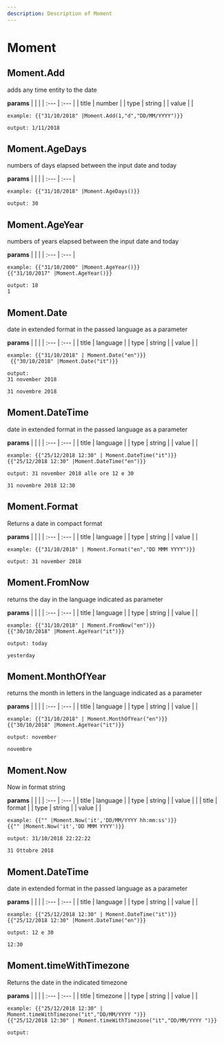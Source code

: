 ```yaml
---
description: Description of Moment
---
```


# Moment


## Moment.Add
adds any time entity to the date


**params**
    |  |  |
    | :--- | :--- |
    | title | number  |
    | type | string |
    | value |  |


```
example: {{"31/10/2018" |Moment.Add(1,"d","DD/MM/YYYY")}}

output: 1/11/2018

```
## Moment.AgeDays
numbers of days elapsed between the input date and today


**params**
    |  |  |
    | :--- | :--- |


```
example: {{"31/10/2018" |Moment.AgeDays()}}

output: 30

```
## Moment.AgeYear
numbers of years elapsed between the input date and today


**params**
    |  |  |
    | :--- | :--- |


```
example: {{"31/10/2000" |Moment.AgeYear()}}
{{"31/10/2017" |Moment.AgeYear()}}

output: 18
1

```
## Moment.Date
date in extended format in the passed language as a parameter


**params**
    |  |  |
    | :--- | :--- |
    | title | language  |
    | type | string |
    | value |  |


```
example: {{"31/10/2018" | Moment.Date("en")}}
 {{"30/10/2018" |Moment.Date("it")}}

output: 
31 november 2018

31 novembre 2018

```
## Moment.DateTime
date in extended format in the passed language as a parameter


**params**
    |  |  |
    | :--- | :--- |
    | title | language  |
    | type | string |
    | value |  |


```
example: {{"25/12/2018 12:30" | Moment.DateTime("it")}}
{{"25/12/2018 12:30" |Moment.DateTime("en")}}

output: 31 november 2018 alle ore 12 e 30

31 novembre 2018 12:30

```
## Moment.Format
Returns a date in compact format


**params**
    |  |  |
    | :--- | :--- |
    | title | language  |
    | type | string |
    | value |  |


```
example: {{"31/10/2018" | Moment.Format("en","DD MMM YYYY")}}

output: 31 november 2018

```
## Moment.FromNow
returns the day in the language indicated as parameter


**params**
    |  |  |
    | :--- | :--- |
    | title | language  |
    | type | string |
    | value |  |


```
example: {{"31/10/2018" | Moment.FromNow("en")}}
{{"30/10/2018" |Moment.AgeYear("it")}}

output: today

yesterday

```
## Moment.MonthOfYear
returns the month in letters in the language indicated as a parameter


**params**
    |  |  |
    | :--- | :--- |
    | title | language  |
    | type | string |
    | value |  |


```
example: {{"31/10/2018" | Moment.MonthOfYear("en")}}
{{"30/10/2018" |Moment.AgeYear("it")}}

output: november

novembre

```
## Moment.Now
Now in format string


**params**
    |  |  |
    | :--- | :--- |
    | title | language  |
    | type | string |
    | value |  |
    | title | format  |
    | type | string |
    | value |  |


```
example: {{"" |Moment.Now('it','DD/MM/YYYY hh:mm:ss')}}
{{"" |Moment.Now('it','DD MMM YYYY')}}

output: 31/10/2018 22:22:22

31 Ottobre 2018

```
## Moment.DateTime
date in extended format in the passed language as a parameter


**params**
    |  |  |
    | :--- | :--- |
    | title | language  |
    | type | string |
    | value |  |


```
example: {{"25/12/2018 12:30" | Moment.DateTime("it")}}
{{"25/12/2018 12:30" |Moment.DateTime("en")}}

output: 12 e 30

12:30

```
## Moment.timeWithTimezone
Returns the date in the indicated timezone


**params**
    |  |  |
    | :--- | :--- |
    | title | timezone  |
    | type | string |
    | value |  |


```
example: {{"25/12/2018 12:30" | Moment.timeWithTimezone("it","DD/MM/YYYY ")}}
{{"25/12/2018 12:30" | Moment.timeWithTimezone("it","DD/MM/YYYY ")}}

output: 

```


